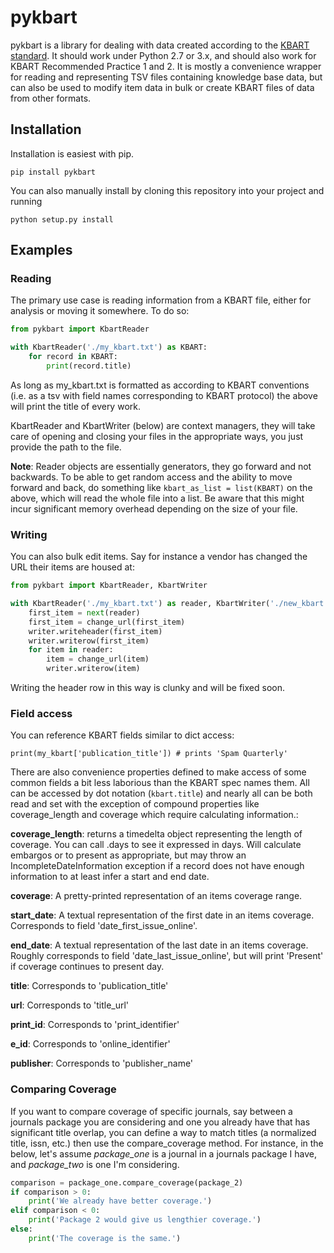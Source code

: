 # pykbart
pykbart is a library for dealing with data created according to the [KBART standard](http://www.niso.org/workrooms/kbart, "Kbart page on NISO"). It should work under Python 2.7 or 3.x, and should also work for KBART Recommended Practice 1 and 2. It is mostly a convenience wrapper for reading and representing TSV files containing knowledge base data, but can also be used to modify item data in bulk or create KBART files of data from other formats.

## Installation
Installation is easiest with pip.

`pip install pykbart`

You can also manually install by cloning this repository into your project and running

`python setup.py install`

## Examples
### Reading
The primary use case is reading information from a KBART file, either for analysis or moving it somewhere. To do so:
```python
from pykbart import KbartReader

with KbartReader('./my_kbart.txt') as KBART:
    for record in KBART:
        print(record.title)
```
As long as my_kbart.txt is formatted as according to KBART conventions (i.e. as a tsv with field names corresponding to KBART protocol) the above will print the title of every work.

KbartReader and KbartWriter (below) are context managers, they will take care of opening and closing your files in the appropriate ways, you just provide the path to the file.

__Note__: Reader objects are essentially generators, they go forward and not backwards. To be able to get random access and the ability to move forward and back, do something like `kbart_as_list = list(KBART)` on the above, which will read the whole file into a list. Be aware that this might incur significant memory overhead depending on the size of your file.

### Writing
You can also bulk edit items. Say for instance a vendor has changed the URL their items are housed at:
```python
from pykbart import KbartReader, KbartWriter

with KbartReader('./my_kbart.txt') as reader, KbartWriter('./new_kbart.txt') as writer:
    first_item = next(reader)
    first_item = change_url(first_item)
    writer.writeheader(first_item)
    writer.writerow(first_item)
    for item in reader:
        item = change_url(item)
        writer.writerow(item)
```
Writing the header row in this way is clunky and will be fixed soon.

### Field access
You can reference KBART fields similar to dict access:

`print(my_kbart['publication_title']) # prints 'Spam Quarterly'`

There are also convenience properties defined to make access of some common fields a bit less laborious than the KBART spec names them. All can be accessed by dot notation (`kbart.title`) and nearly all can be both read and set with the exception of compound properties like coverage_length and coverage which require calculating information.:

__coverage_length__: returns a timedelta object representing the length of coverage. You can call .days to see it expressed in days. Will calculate embargos or to present as appropriate, but may throw an IncompleteDateInformation exception if a record does not have enough information to at least infer a start and end date.

__coverage__: A pretty-printed representation of an items coverage range.

__start_date__: A textual representation of the first date in an items coverage. Corresponds to field 'date_first_issue_online'.

__end_date__: A textual representation of the last date in an items coverage. Roughly corresponds to field 'date_last_issue_online', but will print 'Present' if coverage continues to present day.

__title__: Corresponds to 'publication_title'

__url__: Corresponds to 'title_url'

__print_id__: Corresponds to 'print_identifier'

__e_id__: Corresponds to 'online_identifier'

__publisher__: Corresponds to 'publisher_name'

### Comparing Coverage
If you want to compare coverage of specific journals, say between a journals package you are considering and one you already have that has significant title overlap, you can define a way to match titles (a normalized title, issn, etc.) then use the compare_coverage method. For instance, in the below, let's assume *package_one* is a journal in a journals package I have, and *package_two* is one I'm considering.

```python
comparison = package_one.compare_coverage(package_2)
if comparison > 0:
    print('We already have better coverage.')
elif comparison < 0:
    print('Package 2 would give us lengthier coverage.')
else:
    print('The coverage is the same.')
```
